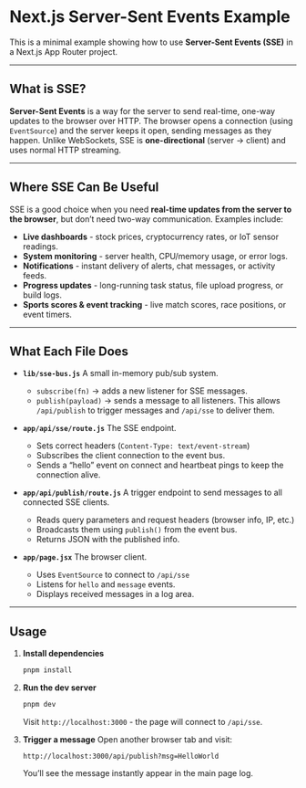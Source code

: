 # Next.js Server-Sent Events Example

This is a minimal example showing how to use **Server-Sent Events (SSE)** in a Next.js App Router project.

---

## What is SSE?

**Server-Sent Events** is a way for the server to send real-time, one-way updates to the browser over HTTP.
The browser opens a connection (using `EventSource`) and the server keeps it open, sending messages as they happen.
Unlike WebSockets, SSE is **one-directional** (server → client) and uses normal HTTP streaming.

---

## Where SSE Can Be Useful

SSE is a good choice when you need **real-time updates from the server to the browser**, but don’t need two-way communication. Examples include:

* **Live dashboards** - stock prices, cryptocurrency rates, or IoT sensor readings.
* **System monitoring** - server health, CPU/memory usage, or error logs.
* **Notifications** - instant delivery of alerts, chat messages, or activity feeds.
* **Progress updates** - long-running task status, file upload progress, or build logs.
* **Sports scores & event tracking** - live match scores, race positions, or event timers.

---

## What Each File Does

* **`lib/sse-bus.js`**
  A small in-memory pub/sub system.

  * `subscribe(fn)` → adds a new listener for SSE messages.
  * `publish(payload)` → sends a message to all listeners.
    This allows `/api/publish` to trigger messages and `/api/sse` to deliver them.

* **`app/api/sse/route.js`**
  The SSE endpoint.

  * Sets correct headers (`Content-Type: text/event-stream`)
  * Subscribes the client connection to the event bus.
  * Sends a “hello” event on connect and heartbeat pings to keep the connection alive.

* **`app/api/publish/route.js`**
  A trigger endpoint to send messages to all connected SSE clients.

  * Reads query parameters and request headers (browser info, IP, etc.)
  * Broadcasts them using `publish()` from the event bus.
  * Returns JSON with the published info.

* **`app/page.jsx`**
  The browser client.

  * Uses `EventSource` to connect to `/api/sse`
  * Listens for `hello` and `message` events.
  * Displays received messages in a log area.

---

## Usage

1. **Install dependencies**

   ```bash
   pnpm install
   ```

2. **Run the dev server**

   ```bash
   pnpm dev
   ```

   Visit `http://localhost:3000` - the page will connect to `/api/sse`.

3. **Trigger a message**
   Open another browser tab and visit:

   ```
   http://localhost:3000/api/publish?msg=HelloWorld
   ```

   You’ll see the message instantly appear in the main page log.
